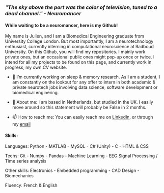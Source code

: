 ### _"The sky above the port was the color of television, tuned to a dead channel." - Neuromancer_ 

#### While waiting to be a neuromancer, here is my Github!

My name is Julien, and I am a Biomedical Engineering graduate from University College London.
But most importantly, I am a neurotechnology enthusiast, currently interning in computational neuroscience at Radboud University.
On this Github, you will find my repositories. I mainly work private ones, but an occasional public ones might pop-up once or twice.
I intend for all my projects to be found on this page, and currently work in progress, my own CV website.

- 🔭 I’m currently working on sleep & memory research. As I am a student, I am constantly on the lookout for any offer to intern in both academic & private neurotech jobs involving data science, software development or biomedical enginering.

- 💬 About me: I am based in Netherlands, but studied in the UK. I easily move around so this statement will probably be False in 2 months.

- 📫 How to reach me: You can easily reach me on [LinkedIn](https://www.linkedin.com/in/julien-guerville-a2195b197/), or through my [email](julien.guerville@hotmail.com)

#### Skills:

Languages: Python - MATLAB - MySQL - C# (Unity) - C - HTML & CSS

Techs: Git - Numpy - Pandas - Machine Learning - EEG Signal Processing / Time series analysis

Other skills: Electronics - Embedded programming - CAD Design - Biomechanics

Fluency: French & English
<!--
**TheTestoff/TheTestoff** is a ✨ _special_ ✨ repository because its `README.md` (this file) appears on your GitHub profile.

Here are some ideas to get you started:

- 🔭 I’m currently working on ...
- 🌱 I’m currently learning ...
- 👯 I’m looking to collaborate on ...
- 🤔 I’m looking for help with ...
- 📫 How to reach me: ...
- 😄 Pronouns: ...
- ⚡ Fun fact: ...
-->
